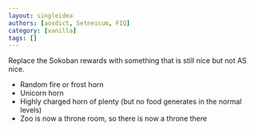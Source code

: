 ```yaml
---
layout: singleidea
authors: [aosdict, Setneicum, FIQ]
category: [vanilla]
tags: []
---
```

Replace the Sokoban rewards with something that is still nice but not AS nice.
* Random fire or frost horn
* Unicorn horn
* Highly charged horn of plenty (but no food generates in the normal levels)
* Zoo is now a throne room, so there is now a throne there
